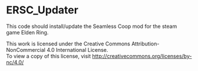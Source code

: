 # ERSC_Updater
This code should install/update the Seamless Coop mod for the steam game Elden Ring.

This work is licensed under the Creative Commons Attribution-NonCommercial 4.0 International License.  
To view a copy of this license, visit http://creativecommons.org/licenses/by-nc/4.0/
